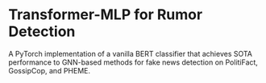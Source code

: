 # Transformer-MLP for Rumor Detection
A PyTorch implementation of a vanilla BERT classifier that achieves SOTA performance to GNN-based methods for fake news detection on PolitiFact, GossipCop, and PHEME.

